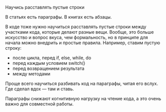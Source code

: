 Научись расставлять пустые строки

В статьях есть параграфы. В книгах есть абзацы.

В коде тоже нужно научиться расставлять пустые строки между участками кода, которые делают разные вещи. Вообще, это больше искусство и вопрос вкуса, чем формальность, но в принципе для начала можно внедрить и простые правила. Например, ставим пустую строку:

* после цикла, перед if, else, while, do
* перед каждым условием switch()
* перед возвращением результата
* между методами

Проще всего научиться разбивать код на параграфы, читая его вслух. Где сделал вдох — там и ставь.

Параграфы снижают когнитивную нагрузку на чтение кода, а это очень важно для совместной работы.
